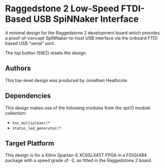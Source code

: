 Raggedstone 2 Low-Speed FTDI-Based USB SpiNNaker Interface
==========================================================

A minimal design for the Raggedstone 2 development board which provides a
proof-of-concept SpiNNaker-to-host USB interface via the onboard FTDI based
USB "serial" port.

The top button (SW2) resets the design.


Authors
-------

This top-level design was produced by Jonathan Heathcote.


Dependencies
------------

This design makes use of the following modules from the spI/O module collection:
* `hss_multiplexer/*`
* `status_led_generator/*`


Target Platform
---------------

This design is for a Xilinx Spartan-6 XC6SLX45T FPGA in a FG(G)484 package with a speed grade of
-2, as fitted in the Raggedstone 2 board.


